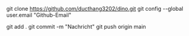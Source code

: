 git clone https://github.com/ducthang3202/dino.git
git config --global user.email "Github-Email"

git add .
git commit -m "Nachricht"
git push origin main
